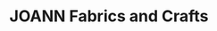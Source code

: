---
title: "JOANN Fabrics and Crafts"
url: /bear-creek-plaza/joann-fabrics-and-crafts/
shop: craft
---